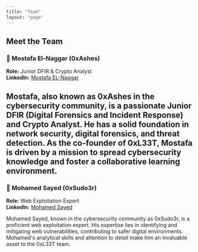 ```yaml
---
title: "Team"
layout: "page"
---
```


## Meet the Team

### 👤 Mostafa El-Naggar (0xAshes)
**Role:** Junior DFIR & Crypto Analyst  
**LinkedIn:** [Mostafa EL-Naggar](https://www.linkedin.com/in/mostafa-akram-it)

Mostafa, also known as 0xAshes in the cybersecurity community, is a passionate Junior DFIR (Digital Forensics and Incident Response) and Crypto Analyst. He has a solid foundation in network security, digital forensics, and threat detection. As the co-founder of 0xL33T, Mostafa is driven by a mission to spread cybersecurity knowledge and foster a collaborative learning environment.
---

### 👤 Mohamed Sayed (0xSudo3r)
**Role:** Web Exploitation Expert  
**LinkedIn:** [Mohamed Sayed](https://www.linkedin.com/in/mohamedsayedmohamed)

Mohamed Sayed, known in the cybersecurity community as 0xSudo3r, is a proficient web exploitation expert. His expertise lies in identifying and mitigating web vulnerabilities, contributing to safer digital environments. Mohamed's analytical skills and attention to detail make him an invaluable asset to the 0xL33T team.
